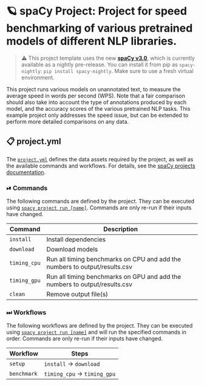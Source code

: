 <!-- SPACY PROJECT: AUTO-GENERATED DOCS START (do not remove) -->

# 🪐 spaCy Project: Project for speed benchmarking of various pretrained models of different NLP libraries.

> ⚠️ This project template uses the new [**spaCy v3.0**](https://nightly.spacy.io), which
> is currently available as a nightly pre-release. You can install it from pip as `spacy-nightly`:
> `pip install spacy-nightly`. Make sure to use a fresh virtual environment.

This project runs various models on unannotated text, to measure the average speed in words per second (WPS). Note that a fair comparison should also take into account the type of annotations produced by each model, and the accuracy scores of the various pretrained NLP tasks. This example project only addresses the speed issue, but can be extended to perform more detailed comparisons on any data.

## 📋 project.yml

The [`project.yml`](project.yml) defines the data assets required by the
project, as well as the available commands and workflows. For details, see the
[spaCy projects documentation](https://nightly.spacy.io/usage/projects).

### ⏯ Commands

The following commands are defined by the project. They
can be executed using [`spacy project run [name]`](https://nightly.spacy.io/api/cli#project-run).
Commands are only re-run if their inputs have changed.

| Command | Description |
| --- | --- |
| `install` | Install dependencies |
| `download` | Download models |
| `timing_cpu` | Run all timing benchmarks on CPU and add the numbers to output/results.csv |
| `timing_gpu` | Run all timing benchmarks on GPU and add the numbers to output/results.csv |
| `clean` | Remove output file(s) |

### ⏭ Workflows

The following workflows are defined by the project. They
can be executed using [`spacy project run [name]`](https://nightly.spacy.io/api/cli#project-run)
and will run the specified commands in order. Commands are only re-run if their
inputs have changed.

| Workflow | Steps |
| --- | --- |
| `setup` | `install` &rarr; `download` |
| `benchmark` | `timing_cpu` &rarr; `timing_gpu` |

<!-- SPACY PROJECT: AUTO-GENERATED DOCS END (do not remove) -->
